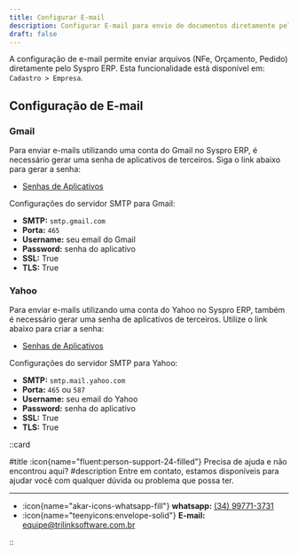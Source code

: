 ```yaml
---
title: Configurar E-mail
description: Configurar E-mail para envio de documentos diretamente pelo Syspro ERP 
draft: false
---
```


A configuração de e-mail permite enviar arquivos (NFe, Orçamento, Pedido) diretamente pelo Syspro ERP. Esta funcionalidade está disponível em: `Cadastro > Empresa`.

## Configuração de E-mail

### Gmail

Para enviar e-mails utilizando uma conta do Gmail no Syspro ERP, é necessário gerar uma senha de aplicativos de terceiros. Siga o link abaixo para gerar a senha:

- [Senhas de Aplicativos](https://myaccount.google.com/apppasswords)

Configurações do servidor SMTP para Gmail:
- **SMTP:** `smtp.gmail.com`
- **Porta:** `465`
- **Username:** seu email do Gmail
- **Password:** senha do aplicativo
- **SSL:** True
- **TLS:** True

### Yahoo

Para enviar e-mails utilizando uma conta do Yahoo no Syspro ERP, também é necessário gerar uma senha de aplicativos de terceiros. Utilize o link abaixo para criar a senha:

- [Senhas de Aplicativos](https://login.yahoo.com/account/security?.scrumb=za8qMKmDmdv)

Configurações do servidor SMTP para Yahoo:
- **SMTP:** `smtp.mail.yahoo.com`
- **Porta:** `465` ou `587`
- **Username:** seu email do Yahoo
- **Password:** senha do aplicativo
- **SSL:** True
- **TLS:** True

::card

#title
:icon{name="fluent:person-support-24-filled"} Precisa de ajuda e não encontrou aqui?
#description
Entre em contato, estamos disponíveis para ajudar você com qualquer dúvida ou problema que possa ter.

---

- :icon{name="akar-icons-whatsapp-fill"} **whatsapp:** [(34) 99771-3731](https://wa.me/trilinksoftware)
- :icon{name="teenyicons:envelope-solid"} **E-mail:** [equipe@trilinksoftware.com.br](mailto:equipe@trilinksoftware.com.br)

::
